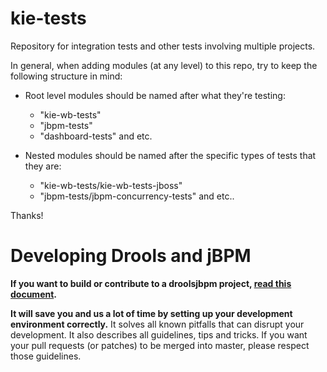 kie-tests
=========

Repository for integration tests and other tests involving multiple projects. 

In general, when adding modules (at any level) to this repo, try to keep the following structure in mind: 

- Root level modules should be named after what they're testing: 
  - "kie-wb-tests"
  - "jbpm-tests"
  - "dashboard-tests"
  and etc. 

- Nested modules should be named after the specific types of tests that they are: 
  - "kie-wb-tests/kie-wb-tests-jboss"
  - "jbpm-tests/jbpm-concurrency-tests"
  and etc.. 
  
Thanks! 

Developing Drools and jBPM
==========================

**If you want to build or contribute to a droolsjbpm project, [read this document](https://github.com/droolsjbpm/droolsjbpm-build-bootstrap/blob/master/README.md).**

**It will save you and us a lot of time by setting up your development environment correctly.**
It solves all known pitfalls that can disrupt your development.
It also describes all guidelines, tips and tricks.
If you want your pull requests (or patches) to be merged into master, please respect those guidelines.
